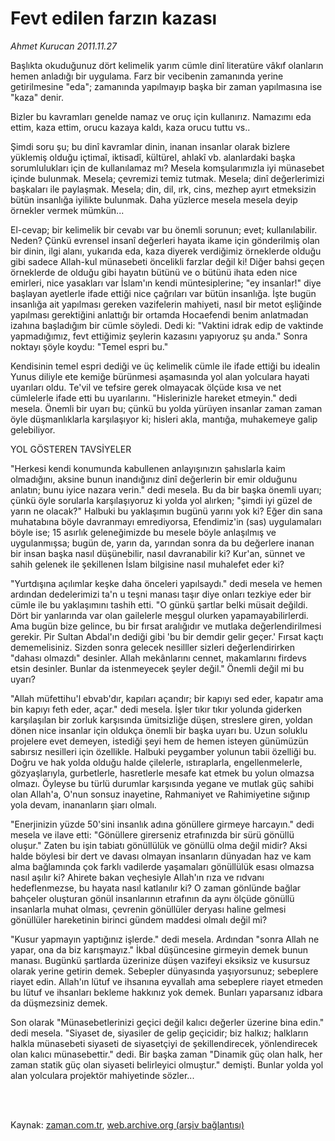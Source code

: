 # Fevt edilen farzın kazası

*Ahmet Kurucan 2011.11.27*

<td class="columnist-detail">
<p>Başlıkta okuduğunuz dört kelimelik yarım cümle dinî literatüre vâkıf olanların hemen anladığı bir uygulama. Farz bir vecibenin zamanında yerine getirilmesine "eda"; zamanında yapılmayıp başka bir zaman yapılmasına ise "kaza" denir.</p>
<p>
<div id="haberMetinDiv">
<p>Bizler bu kavramları genelde namaz ve oruç için kullanırız. Namazımı eda ettim, kaza ettim, orucu kazaya kaldı, kaza orucu tuttu vs..
<p>Şimdi soru şu; bu dinî kavramlar dinin, inanan insanlar olarak bizlere yüklemiş olduğu içtimaî, iktisadî, kültürel, ahlakî vb. alanlardaki başka sorumlulukları için de kullanılamaz mı? Mesela komşularımızla iyi münasebet içinde bulunmak. Mesela; çevremizi temiz tutmak. Mesela; dinî değerlerimizi başkaları ile paylaşmak. Mesela; din, dil, ırk, cins, mezhep ayırt etmeksizin bütün insanlığa iyilikte bulunmak. Daha yüzlerce mesela mesela deyip örnekler vermek mümkün...
<p>El-cevap; bir kelimelik bir cevabı var bu önemli sorunun; evet; kullanılabilir. Neden? Çünkü evrensel insanî değerleri hayata ikame için gönderilmiş olan bir dinin, ilgi alanı, yukarıda eda, kaza diyerek verdiğimiz örneklerde olduğu gibi sadece Allah-kul münasebeti öncelikli farzlar değil ki! Diğer bahsi geçen örneklerde de olduğu gibi hayatın bütünü ve o bütünü ihata eden nice emirleri, nice yasakları var İslam'ın kendi müntesiplerine; "ey insanlar!" diye başlayan ayetlerle ifade ettiği nice çağrıları var bütün insanlığa. İşte bugün insanlığa ait yapılması gereken vazifelerin mahiyeti, nasıl bir metot eşliğinde yapılması gerektiğini anlattığı bir ortamda Hocaefendi benim anlatmadan izahına başladığım bir cümle söyledi. Dedi ki: "Vaktini idrak edip de vaktinde yapmadığımız, fevt ettiğimiz şeylerin kazasını yapıyoruz şu anda." Sonra noktayı şöyle koydu: "Temel espri bu."
<p>Kendisinin temel espri dediği ve üç kelimelik cümle ile ifade ettiği bu idealin Yunus diliyle ete kemiğe bürünmesi aşamasında yol alan yolculara hayati uyarıları oldu. Te'vil ve tefsire gerek olmayacak ölçüde kısa ve net cümlelerle ifade etti bu uyarılarını. "Hislerinizle hareket etmeyin." dedi mesela. Önemli bir uyarı bu; çünkü bu yolda yürüyen insanlar zaman zaman öyle düşmanlıklarla karşılaşıyor ki; hisleri akla, mantığa, muhakemeye galip gelebiliyor.
<p>YOL GÖSTEREN TAVSİYELER
<p>"Herkesi kendi konumunda kabullenen anlayışınızın şahıslarla kaim olmadığını, aksine bunun inandığınız dinî değerlerin bir emir olduğunu anlatın; bunu iyice nazara verin." dedi mesela. Bu da bir başka önemli uyarı; çünkü öyle sorularla karşılaşıyoruz ki yolda yol alırken; "şimdi iyi güzel de yarın ne olacak?" Halbuki bu yaklaşımın bugünü yarını yok ki? Eğer din sana muhatabına böyle davranmayı emrediyorsa, Efendimiz'in (sas) uygulamaları böyle ise; 15 asırlık geleneğimizde bu mesele böyle anlaşılmış ve uygulanmışsa; bugün de, yarın da, yarından sonra da bu değerlere inanan bir insan başka nasıl düşünebilir, nasıl davranabilir ki? Kur'an, sünnet ve sahih gelenek ile şekillenen İslam bilgisine nasıl muhalefet eder ki?
<p>"Yurtdışına açılımlar keşke daha önceleri yapılsaydı." dedi mesela ve hemen ardından dedelerimizi ta'n u teşni manası taşır diye onları tezkiye eder bir cümle ile bu yaklaşımını tashih etti. "O günkü şartlar belki müsait değildi. Dört bir yanlarında var olan gailelerle meşgul olurken yapamayabilirlerdi. Ama bugün bize gelince, bu bir fırsat aralığıdır ve mutlaka değerlendirilmesi gerekir. Pir Sultan Abdal'ın dediği gibi 'bu bir demdir gelir geçer.' Fırsat kaçtı dememelisiniz. Sizden sonra gelecek nesilller sizleri değerlendirirken "dahası olmazdı" desinler. Allah mekânlarını cennet, makamlarını firdevs etsin desinler. Bunlar da istenmeyecek şeyler değil." Önemli değil mi bu uyarı?
<p>"Allah müfettihu'l ebvab'dır, kapıları açandır; bir kapıyı sed eder, kapatır ama bin kapıyı feth eder, açar." dedi mesela. İşler tıkır tıkır yolunda giderken karşılaşılan bir zorluk karşısında ümitsizliğe düşen, streslere giren, yoldan dönen nice insanlar için oldukça önemli bir başka uyarı bu. Uzun soluklu projelere evet demeyen, istediği şeyi hem de hemen isteyen günümüzün sabırsız nesilleri için özellikle. Halbuki peygamber yolunun tabii özelliği bu. Doğru ve hak yolda olduğu halde çilelerle, ıstıraplarla, engellenmelerle, gözyaşlarıyla, gurbetlerle, hasretlerle mesafe kat etmek bu yolun olmazsa olmazı. Öyleyse bu türlü durumlar karşısında yegane ve mutlak güç sahibi olan Allah'a, O'nun sonsuz inayetine, Rahmaniyet ve Rahimiyetine sığınıp yola devam, inananların şiarı olmalı.
<p>"Enerjinizin yüzde 50'sini insanlık adına gönüllere girmeye harcayın." dedi mesela ve ilave etti: "Gönüllere girerseniz etrafınızda bir sürü gönüllü oluşur." Zaten bu işin tabiatı gönüllülük ve gönüllü olma değil midir? Aksi halde böylesi bir dert ve davası olmayan insanların dünyadan haz ve kam alma bağlamında çok farklı vadilerde yaşamaları gönüllülük esası olmazsa nasıl aşılır ki? Ahirete bakan veçhesiyle Allah'ın rıza ve rıdvanı hedeflenmezse, bu hayata nasıl katlanılır ki? O zaman gönlünde bağlar bahçeler oluşturan gönül insanlarının etrafının da aynı ölçüde gönüllü insanlarla muhat olması, çevrenin gönüllüler deryası haline gelmesi gönüllüler hareketinin birinci gündem maddesi olmalı değil mi?
<p>"Kusur yapmayın yaptığınız işlerde." dedi mesela. Ardından "sonra Allah ne yapar, ona da biz karışmayız." İkbal düşüncesine girmeyin demek bunun manası. Bugünkü şartlarda üzerinize düşen vazifeyi eksiksiz ve kusursuz olarak yerine getirin demek. Sebepler dünyasında yaşıyorsunuz; sebeplere riayet edin. Allah'ın lütuf ve ihsanına eyvallah ama sebeplere riayet etmeden bu lütuf ve ihsanları bekleme hakkınız yok demek. Bunları yaparsanız idbara da düşmezsiniz demek.
<p>Son olarak "Münasebetlerinizi geçici değil kalıcı değerler üzerine bina edin." dedi mesela. "Siyaset de, siyasiler de gelip geçicidir; biz halkız; halkların halkla münasebeti siyaseti de siyasetçiyi de şekillendirecek, yönlendirecek olan kalıcı münasebettir." dedi. Bir başka zaman "Dinamik güç olan halk, her zaman statik güç olan siyaseti belirleyici olmuştur." demişti. Bunlar yolda yol alan yolculara projektör mahiyetinde sözler... </p></p></p></p></p></p></p></p></p></p></p></div>
</p>


<p><br>
		 </br></p></td>

Kaynak: [zaman.com.tr](http://zaman.com.tr/yazar.do?yazino=1206956), [web.archive.org (arşiv bağlantısı)](http://web.archive.org/web/20120125175816/http://www.zaman.com.tr/yazar.do?yazino=1206956)
